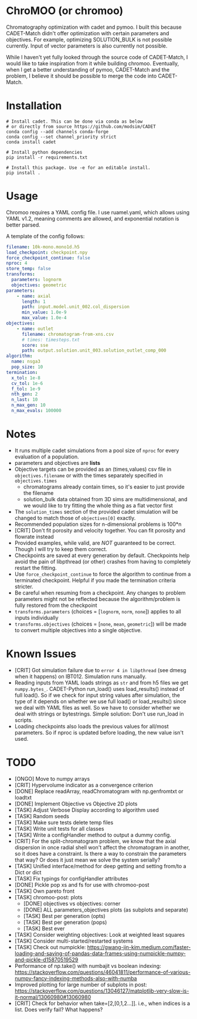 # ChroMOO (or chromoo)

Chromatography optimization with cadet and pymoo. I built this because CADET-Match didn't offer optimization with certain parameters and objectives. For example, optimizing SOLUTION_BULK is not possible currently. Input of vector parameters is also currently not possible.

While I haven't yet fully looked through the source code of CADET-Match, I would like to take inspiration from it while building chromoo. Eventually, when I get a better understanding of pymoo, CADET-Match and the problem, I believe it should be possible to merge the code into CADET-Match.

# Installation

```
# Install cadet. This can be done via conda as below 
# or directly from source https://github.com/modsim/CADET
conda config --add channels conda-forge
conda config --set channel_priority strict
conda install cadet

# Install python dependencies
pip install -r requirements.txt

# Install this package. Use -e for an editable install.
pip install . 
```

# Usage

Chromoo requires a YAML config file. I use ruamel.yaml, which allows using YAML v1.2, meaning comments are allowed, and exponential notation is better parsed.

A template of the config follows:

```yaml
filename: 10k-mono.mono1d.h5
load_checkpoint: checkpoint.npy
force_checkpoint_continue: false
nproc: 4
store_temp: false
transforms: 
  parameters: lognorm
  objectives: geometric
parameters:
    - name: axial
      length: 1
      path: input.model.unit_002.col_dispersion
      min_value: 1.0e-9
      max_value: 1.0e-4
objectives: 
    - name: outlet
      filename: chromatogram-from-xns.csv
      # times: timesteps.txt
      score: sse
      path: output.solution.unit_003.solution_outlet_comp_000
algorithm: 
  name: nsga3
  pop_size: 10
termination:
  x_tol: 1e-8
  cv_tol: 1e-6
  f_tol: 1e-9
  nth_gen: 2
  n_last: 10
  n_max_gen: 10
  n_max_evals: 100000
```

# Notes
- It runs multiple cadet simulations from a pool size of `nproc` for every evaluation of a population.
- parameters and objectives are **lists**
- Objective targets can be provided as an (times,values) csv file in `objectives.filename` or with the times separately specified in `objectives.times`
    - chromatograms already contain times, so it's easier to just provide the filename
    - solution_bulk data obtained from 3D sims are multidimensional, and we would like to try fitting the whole thing as a flat vector first
- The `solution_times` section of the provided cadet simulation will be changed to match those of `objectives[0]` exactly.
- Recommended population sizes for n-dimensional problems is 100*n
- [CRIT] Don't fit porosity and velocity together. You can fit porosity and flowrate instead
- Provided examples, while valid, are *NOT* guaranteed to be correct. Though I will try to keep them correct. 
- Checkpoints are saved at every generation by default. Checkpoints help avoid the pain of libpthread (or other) crashes from having to completely restart the fitting.
- Use `force_checkpoint_continue` to force the algorithm to continue from a terminated checkpoint. Helpful if you made the termination criteria stricter.
- Be careful when resuming from a checkpoint. Any changes to problem parameters might not be reflected because the algorithm/problem is fully restored from the checkpoint
- `transforms.parameters` (choices = [`lognorm`, `norm`, `none`]) applies to all inputs individually
- `transforms.objectives` (choices = [`none`, `mean`, `geometric`]) will be made to convert multiple objectives into a single objective.

# Known Issues
- [CRIT] Got simulation failure due to `error 4 in libpthread` (see dmesg when it happens) on IBT012. Simulation runs manually.
- Reading inputs from YAML loads strings as `str` and from h5 files we get `numpy.bytes_`. CADET-Python run_load() uses load_results() instead of full load(). So if we check for input string values after simulation, the type of it depends on whether we use full load() or load_results() since we deal with YAML files as well. So we have to consider whether we deal with strings or bytestrings. Simple solution: Don't use run_load in scripts.
- Loading checkpoints also loads the previous values for all/most parameters. So if nproc is updated before loading, the new value isn't used.

# TODO
- [ONGO] Move to numpy arrays
- [CRIT] Hypervolume indicator as a convergence criterion
- [DONE] Replace readArray, readChromatogram with np.genfromtxt or loadtxt
- [DONE] Implement Objective vs Objective 2D plots
- [TASK] Adjust Verbose Display according to algorithm used
- [TASK] Random seeds
- [TASK] Make sure tests delete temp files
- [TASK] Write unit tests for all classes
- [TASK] Write a configHandler method to output a dummy config.
- [CRIT] For the split-chromatogram problem, we know that the axial dispersion in once radial shell won't affect the chromatogram in another, so it does have a constraint. Is there a way to constrain the parameters that way? Or does it just mean we solve the system serially? 
- [TASK] Unified interface/method for deep getting and setting from/to a Dict or dict
- [TASK] Fix typings for configHandler attributes
- [DONE] Pickle pop xs and fs for use with chromoo-post
- [TASK] Own pareto front
- [TASK] chromoo-post: plots
    - [DONE] objectives vs objectives: corner
    - [DONE] ALL parameters_objectives plots (as subplots and separate)
    - [TASK] Best per generation (opts)
    - [TASK] Best per generation (pops)
    - [TASK] Best ever
- [TASK] Consider weighting objectives: Look at weighted least squares
- [TASK] Consider multi-started/restarted systems
- [TASK] Check out numpickle: https://gwang-jin-kim.medium.com/faster-loading-and-saving-of-pandas-data-frames-using-numpickle-numpy-and-pickle-d15870519529
- Performance of np.take() with numbajit vs boolean indexing: https://stackoverflow.com/questions/46041811/performance-of-various-numpy-fancy-indexing-methods-also-with-numba
- Improved plotting for large number of subplots in post: https://stackoverflow.com/questions/13046127/matplotlib-very-slow-is-it-normal/13060980#13060980
- [CRIT] Check for behavior when take=[2,[0,1,2...]]. i.e., when indices is a list. Does verify fail? What happens?
